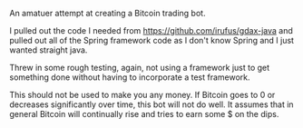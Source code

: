 An amatuer attempt at creating a Bitcoin trading bot.

I pulled out the code I needed from https://github.com/irufus/gdax-java and pulled out all of the Spring framework code
as I don't know Spring and I just wanted straight java.

Threw in some rough testing, again, not using a framework just to get something done without having to incorporate a test
framework.

This should not be used to make you any money. If Bitcoin goes to 0 or decreases significantly over time, this bot
will not do well. It assumes that in general Bitcoin will continually rise and tries to earn some $ on the dips.

